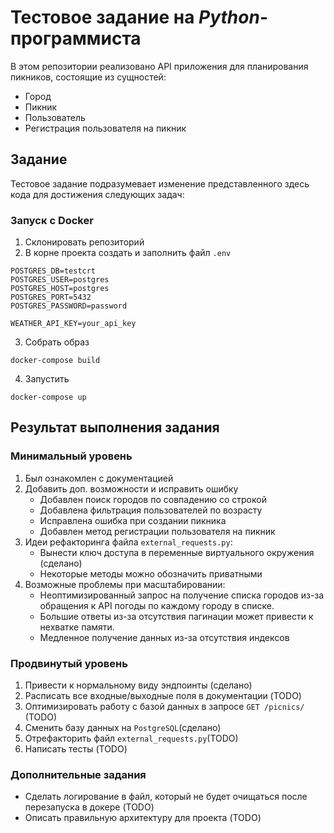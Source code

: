 # Тестовое задание на _Python_-программиста

В этом репозитории реализовано API приложения для планирования пикников, состоящие из сущностей:
 - Город
 - Пикник
 - Пользователь
 - Регистрация пользователя на пикник

## Задание
 Тестовое задание подразумевает изменение представленного здесь кода для достижения следующих задач:


### Запуск с Docker

1. Склонировать репозиторий
2. В корне проекта создать и заполнить файл `.env`
```dotenv
POSTGRES_DB=testcrt
POSTGRES_USER=postgres
POSTGRES_HOST=postgres
POSTGRES_PORT=5432
POSTGRES_PASSWORD=password

WEATHER_API_KEY=your_api_key
```
3. Собрать образ
```commandline
docker-compose build
```
4. Запустить
```commandline
docker-compose up
```
## Результат выполнения задания
### Минимальный уровень
1. Был ознакомлен с документацией
2. Добавить доп. возможности и исправить ошибку
     - Добавлен поиск городов по совпадению со строкой
     - Добавлена фильтрация пользователей по возрасту
     - Исправлена ошибка при создании пикника
     - Добавлен метод регистрации пользователя на пикник
3. Идеи рефакторинга файла `external_requests.py`:
    - Вынести ключ доступа в переменные виртуального окружения (сделано)
    - Некоторые методы можно обозначить приватными
4. Возможные проблемы при масштабировании:
     - Неоптимизированный запрос на получение списка городов из-за обращения к API погоды по каждому городу в списке.
     - Большие ответы из-за отсутствия пагинации может привести к нехватке памяти.
     - Медленное получение данных из-за отсутствия индексов

### Продвинутый уровень
1. Привести к нормальному виду эндпоинты (сделано)
2. Расписать все входные/выходные поля в документации (TODO)
3. Оптимизировать работу с базой данных в запросе `GET /picnics/` (TODO)
4. Сменить базу данных на `PostgreSQL`(сделано)
5. Отрефакторить файл `external_requests.py`(TODO)
6. Написать тесты (TODO)

### Дополнительные задания
  - Сделать логирование в файл, который не будет очищаться после перезапуска в докере (TODO)
  - Описать правильную архитектуру для проекта (TODO)

